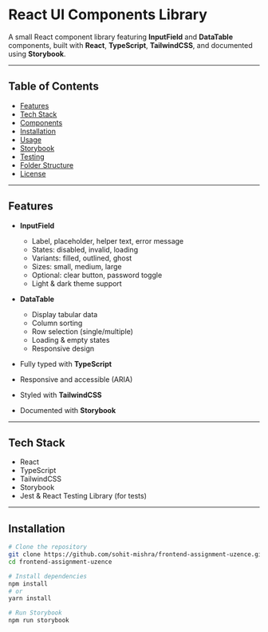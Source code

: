 # React UI Components Library

A small React component library featuring **InputField** and **DataTable** components, built with **React**, **TypeScript**, **TailwindCSS**, and documented using **Storybook**.

---

## Table of Contents

- [Features](#features)  
- [Tech Stack](#tech-stack)  
- [Components](#components)  
- [Installation](#installation)  
- [Usage](#usage)  
- [Storybook](#storybook)  
- [Testing](#testing)  
- [Folder Structure](#folder-structure)  
- [License](#license)  

---

## Features

- **InputField**
  - Label, placeholder, helper text, error message
  - States: disabled, invalid, loading
  - Variants: filled, outlined, ghost
  - Sizes: small, medium, large
  - Optional: clear button, password toggle
  - Light & dark theme support

- **DataTable**
  - Display tabular data
  - Column sorting
  - Row selection (single/multiple)
  - Loading & empty states
  - Responsive design

- Fully typed with **TypeScript**
- Responsive and accessible (ARIA)
- Styled with **TailwindCSS**
- Documented with **Storybook**

---

## Tech Stack

- React
- TypeScript
- TailwindCSS
- Storybook
- Jest & React Testing Library (for tests)

---

## Installation

```bash
# Clone the repository
git clone https://github.com/sohit-mishra/frontend-assignment-uzence.git
cd frontend-assignment-uzence

# Install dependencies
npm install
# or
yarn install

# Run Storybook
npm run storybook


